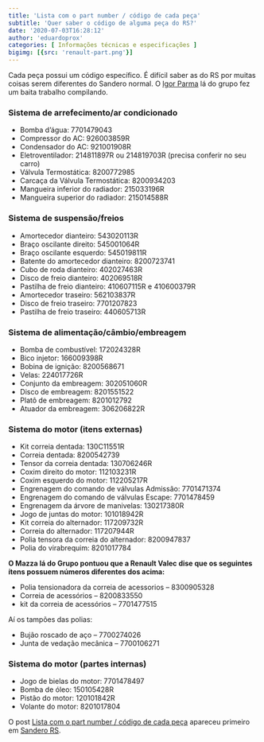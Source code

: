 ```yaml
---
title: 'Lista com o part number / código de cada peça'
subtitle: 'Quer saber o código de alguma peça do RS?'
date: '2020-07-03T16:28:12'
author: 'eduardoprox'
categories: [ Informações técnicas e especificações ]
bigimg: [{src: 'renault-part.png'}]
---
```


Cada peça possui um código específico. É difícil saber as do RS por muitas coisas serem diferentes do Sandero normal. O [Igor Parma](https://www.facebook.com/igorparma01?__cft__[0]=AZWxq7x_NLDNGXwjCYQ5qy2M3iTzglhs7X10cV-lMUkeiQBDDB0PSRDh3I6jT37bEh1g1y3HsvVTw6MuIeiVnrFfKMIbWjHoRtCweWSa3HtIJ6Js4msKMgABFXTMBuOZmACZzMnGaHYfTfv3SWyKA3AajOV64qMnGv608jOZ53hGwpEht4xBr5Pntp2bnDGI79E&__tn__=-UC%2CP-R) lá do grupo fez um baita trabalho compilando.


### Sistema de arrefecimento/ar condicionado


* Bomba d’água: 7701479043
* Compressor do AC: 926003859R
* Condensador do AC: 921001908R
* Eletroventilador: 214811897R ou 214819703R (precisa conferir no seu carro)
* Válvula Termostática: 8200772985
* Carcaça da Válvula Termostática: 8200934203
* Mangueira inferior do radiador: 215033196R
* Mangueira superior do radiador: 215014588R


### Sistema de suspensão/freios


* Amortecedor dianteiro: 543020113R
* Braço oscilante direito: 545001064R
* Braço oscilante esquerdo: 545019811R
* Batente do amortecedor dianteiro: 8200723741
* Cubo de roda dianteiro: 402027463R
* Disco de freio dianteiro: 402069518R
* Pastilha de freio dianteiro: 410607115R e 410600379R
* Amortecedor traseiro: 562103837R
* Disco de freio traseiro: 7701207823
* Pastilha de freio traseiro: 440605713R


### Sistema de alimentação/câmbio/embreagem


* Bomba de combustível: 172024328R
* Bico injetor: 166009398R
* Bobina de ignição: 8200568671
* Velas: 224017726R
* Conjunto da embreagem: 302051060R
* Disco de embreagem: 8201551522
* Platô de embreagem: 8201012792
* Atuador da embreagem: 306206822R


### Sistema do motor (itens externas)


* Kit correia dentada: 130C11551R
* Correia dentada: 8200542739
* Tensor da correia dentada: 130706246R
* Coxim direito do motor: 112103231R
* Coxim esquerdo do motor: 112205217R
* Engrenagem do comando de válvulas Admissão: 7701471374
* Engrenagem do comando de válvulas Escape: 7701478459
* Engrenagem da árvore de manivelas: 130217380R
* Jogo de juntas do motor: 101018942R
* Kit correia do alternador: 117209732R
* Correia do alternador: 117207944R
* Polia tensora da correia do alternador: 8200947837
* Polia do virabrequim: 8201017784


**O Mazza lá do Grupo pontuou que a Renault Valec dise que os seguintes ítens possuem números diferentes dos acima:**


* Polia tensionadora da correia de acessorios – 8300905328
* Correia de acessórios – 8200833550
* kit da correia de acessórios – 7701477515


Aí os tampões das polias:


* Bujão roscado de aço – 7700274026
* Junta de vedação mecânica – 7700106271


### Sistema do motor (partes internas)


* Jogo de bielas do motor: 7701478497
* Bomba de óleo: 150105428R
* Pistão do motor: 120101842R
* Volante do motor: 8201017804



O post [Lista com o part number / código de cada peça](https://sanderors.com/lista-com-o-part-number-codigo-de-cada-peca/) apareceu primeiro em [Sandero RS](https://sanderors.com).

